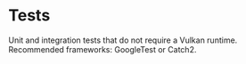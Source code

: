 # Tests

Unit and integration tests that do not require a Vulkan runtime. Recommended frameworks: GoogleTest or Catch2.

